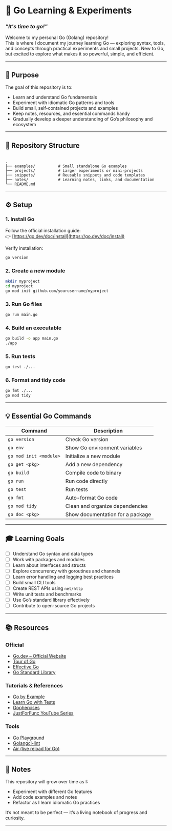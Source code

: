 
# 🐹 Go Learning & Experiments

### *"It's time to go!"*

Welcome to my personal Go (Golang) repository!  
This is where I document my journey learning Go — exploring syntax, tools, and concepts through practical experiments and small projects.
New to Go, but excited to explore what makes it so powerful, simple, and efficient.

---

## 🎯 Purpose

The goal of this repository is to:

- Learn and understand Go fundamentals  
- Experiment with idiomatic Go patterns and tools  
- Build small, self-contained projects and examples  
- Keep notes, resources, and essential commands handy  
- Gradually develop a deeper understanding of Go’s philosophy and ecosystem

---

## 🧭 Repository Structure

```

.
├── examples/          # Small standalone Go examples
├── projects/          # Larger experiments or mini-projects
├── snippets/          # Reusable snippets and code templates
├── notes/             # Learning notes, links, and documentation
└── README.md

````

---

## ⚙️ Setup

### 1. Install Go

Follow the official installation guide:  
👉 [https://go.dev/doc/install](https://go.dev/doc/install)

Verify installation:
```bash
go version
````

### 2. Create a new module

```bash
mkdir myproject
cd myproject
go mod init github.com/yourusername/myproject
```

### 3. Run Go files

```bash
go run main.go
```

### 4. Build an executable

```bash
go build -o app main.go
./app
```

### 5. Run tests

```bash
go test ./...
```

### 6. Format and tidy code

```bash
go fmt ./...
go mod tidy
```

---

## 💡 Essential Go Commands

| Command                | Description                      |
| ---------------------- | -------------------------------- |
| `go version`           | Check Go version                 |
| `go env`               | Show Go environment variables    |
| `go mod init <module>` | Initialize a new module          |
| `go get <pkg>`         | Add a new dependency             |
| `go build`             | Compile code to binary           |
| `go run`               | Run code directly                |
| `go test`              | Run tests                        |
| `go fmt`               | Auto-format Go code              |
| `go mod tidy`          | Clean and organize dependencies  |
| `go doc <pkg>`         | Show documentation for a package |

---

## 🎓 Learning Goals

* [ ] Understand Go syntax and data types
* [ ] Work with packages and modules
* [ ] Learn about interfaces and structs
* [ ] Explore concurrency with goroutines and channels
* [ ] Learn error handling and logging best practices
* [ ] Build small CLI tools
* [ ] Create REST APIs using `net/http`
* [ ] Write unit tests and benchmarks
* [ ] Use Go’s standard library effectively
* [ ] Contribute to open-source Go projects

---

## 📚 Resources

### Official

* [Go.dev – Official Website](https://go.dev)
* [Tour of Go](https://go.dev/tour/)
* [Effective Go](https://go.dev/doc/effective_go)
* [Go Standard Library](https://pkg.go.dev/std)

### Tutorials & References

* [Go by Example](https://gobyexample.com/)
* [Learn Go with Tests](https://quii.gitbook.io/learn-go-with-tests/)
* [Gophercises](https://gophercises.com/)
* [JustForFunc YouTube Series](https://www.youtube.com/c/JustForFunc)

### Tools

* [Go Playground](https://go.dev/play/)
* [Golangci-lint](https://golangci-lint.run/)
* [Air (live reload for Go)](https://github.com/air-verse/air)

---

## 🧠 Notes

This repository will grow over time as I:

* Experiment with different Go features
* Add code examples and notes
* Refactor as I learn idiomatic Go practices

It’s not meant to be perfect — it’s a living notebook of progress and curiosity.

---
